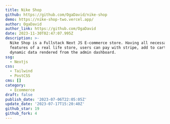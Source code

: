 ```yaml
---
title: Nike Shop
github: https://github.com/OgaDavid/nike-shop
demo: https://nike-shop-two.vercel.app/
author: OgaDavid
author_link: https://github.com/OgaDavid
date: 2023-11-30T02:47:07.995Z
description: >-
  Nike Shop is a Fullstack Next JS E-commerce store. Having all necessary
  features of a real life store, users can pay with stripe, add to cart and view
  dynamic data rendered from the admin dashboard.
ssg:
  - Nextjs
css:
  - Tailwind
  - PostCSS
cms: []
category:
  - Ecommerce
draft: false
publish_date: '2023-07-06T22:05:05Z'
update_date: '2023-07-17T15:20:40Z'
github_star: 19
github_fork: 4
---
```

